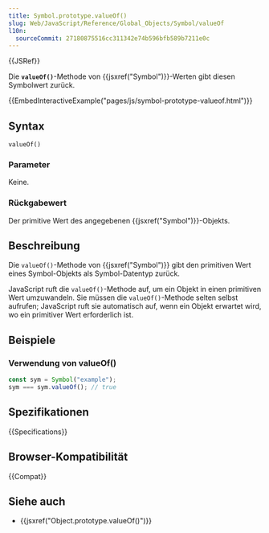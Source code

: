 ```yaml
---
title: Symbol.prototype.valueOf()
slug: Web/JavaScript/Reference/Global_Objects/Symbol/valueOf
l10n:
  sourceCommit: 27180875516cc311342e74b596bfb589b7211e0c
---
```


{{JSRef}}

Die **`valueOf()`**-Methode von {{jsxref("Symbol")}}-Werten gibt diesen Symbolwert zurück.

{{EmbedInteractiveExample("pages/js/symbol-prototype-valueof.html")}}

## Syntax

```js-nolint
valueOf()
```

### Parameter

Keine.

### Rückgabewert

Der primitive Wert des angegebenen {{jsxref("Symbol")}}-Objekts.

## Beschreibung

Die `valueOf()`-Methode von {{jsxref("Symbol")}} gibt den primitiven Wert eines Symbol-Objekts als Symbol-Datentyp zurück.

JavaScript ruft die `valueOf()`-Methode auf, um ein Objekt in einen primitiven Wert umzuwandeln. Sie müssen die `valueOf()`-Methode selten selbst aufrufen; JavaScript ruft sie automatisch auf, wenn ein Objekt erwartet wird, wo ein primitiver Wert erforderlich ist.

## Beispiele

### Verwendung von valueOf()

```js
const sym = Symbol("example");
sym === sym.valueOf(); // true
```

## Spezifikationen

{{Specifications}}

## Browser-Kompatibilität

{{Compat}}

## Siehe auch

- {{jsxref("Object.prototype.valueOf()")}}
